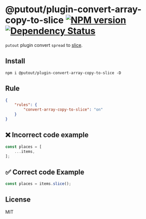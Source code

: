 # @putout/plugin-convert-array-copy-to-slice [![NPM version][NPMIMGURL]][NPMURL] [![Dependency Status][DependencyStatusIMGURL]][DependencyStatusURL]

[NPMIMGURL]: https://img.shields.io/npm/v/@putout/plugin-convert-array-copy-to-slice.svg?style=flat&longCache=true
[NPMURL]: https://npmjs.org/package/@putout/plugin-convert-array-copy-to-slice"npm"
[DependencyStatusURL]: https://david-dm.org/coderaiser/putout?path=packages/plugin-convert-array-copy-to-slice
[DependencyStatusIMGURL]: https://david-dm.org/coderaiser/putout.svg?path=packages/plugin-convert-array-copy-to-slice

`putout` plugin convert `spread` to [slice](https://developer.mozilla.org/en-US/docs/Web/JavaScript/Reference/Global_Objects/Array/slice).

## Install

```
npm i @putout/plugin-convert-array-copy-to-slice -D
```

## Rule

```json
{
    "rules": {
        "convert-array-copy-to-slice": "on"
    }
}
```

## ❌ Incorrect code example

```js
const places = [
    ...items,
];
```

## ✅ Correct code Example

```js
const places = items.slice();
```

## License

MIT
